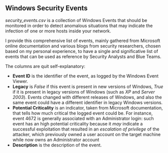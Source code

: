 ## Windows Security Events 

*security_events.csv* is a collection of Windows Events that should be monitored in order to detect anomalous situations that may indicate 
the infection of one or more hosts inside your network.

I provide this comprehensive list of events, mainly gathered from Microsoft online documentation and various blogs from security researchers, 
chosen based on my personal experience, to have a single and significative list of events that can be used as reference by Security Analysts and
Blue Teams.

The columns are quit self-explanatory:

- **Event ID** is the identifier of the event, as logged by the Windows Event Viewer.
- **Legacy** is *False* if this event is present in new versions of Windows, *True* if it is present in legacy versions of Windows (such as *XP* and *Server 2003*).
Events changed with different releases of Windows, and also the same event could have a different identifier in legacy Windows versions.
- **Potential Criticality** is an indicator, taken from Microsoft documentation, that tells how much critical the logged event could be. 
For instance, event 4672 is generally associated with an Administrator login: such event has an high potential criticality because it *may* indicate a successful 
exploitation that resulted in an *escalation of privilege* of the attacker, which previously owned a user account on the target machine while now owns an Administrator account
- **Description** is the description of the event.
